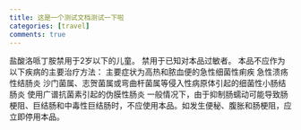 ```yaml
---
title: 这是一个测试文档测试一下啦
categories: [travel]
comments: true
---
```


盐酸洛哌丁胺禁用于2岁以下的儿童。
禁用于已知对本品过敏者。
本品不应作为以下疾病的主要治疗方法：
主要症状为高热和脓血便的急性细菌性痢疾
急性溃疡性结肠炎
沙门菌属、志贺菌属或弯曲杆菌属等侵入性病原体引起的细菌性小肠结肠炎
使用广谱抗菌素引起的伪膜性肠炎
一般情况下，由于抑制肠蠕动可能导致肠梗阻、巨结肠和中毒性巨结肠时，不应使用本品。如发生便秘、腹胀和肠梗阻，应立即停用本品。
